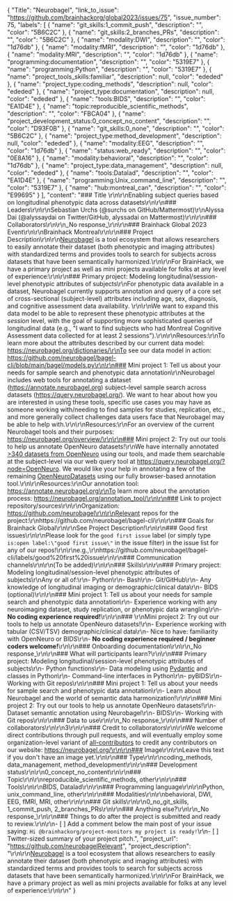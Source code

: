 {
  "Title": "Neurobagel",
  "link_to_issue": "https://github.com/brainhackorg/global2023/issues/75",
  "issue_number": 75,
  "labels": [
    {
      "name": "git_skills:1_commit_push",
      "description": "",
      "color": "5B6C2C"
    },
    {
      "name": "git_skills:2_branches_PRs",
      "description": "",
      "color": "5B6C2C"
    },
    {
      "name": "modality:DWI",
      "description": "",
      "color": "1d76db"
    },
    {
      "name": "modality:fMRI",
      "description": "",
      "color": "1d76db"
    },
    {
      "name": "modality:MRI",
      "description": "",
      "color": "1d76db"
    },
    {
      "name": "programming:documentation",
      "description": "",
      "color": "5319E7"
    },
    {
      "name": "programming:Python",
      "description": "",
      "color": "5319E7"
    },
    {
      "name": "project_tools_skills:familiar",
      "description": null,
      "color": "ededed"
    },
    {
      "name": "project_type:coding_methods",
      "description": null,
      "color": "ededed"
    },
    {
      "name": "project_type:documentation",
      "description": null,
      "color": "ededed"
    },
    {
      "name": "tools:BIDS",
      "description": "",
      "color": "EA1D4E"
    },
    {
      "name": "topic:reproducible_scientific_methods",
      "description": "",
      "color": "FBCA04"
    },
    {
      "name": "project_development_status:0_concept_no_content",
      "description": "",
      "color": "D93F0B"
    },
    {
      "name": "git_skills:0_none",
      "description": "",
      "color": "5B6C2C"
    },
    {
      "name": "project_type:method_development",
      "description": null,
      "color": "ededed"
    },
    {
      "name": "modality:EEG",
      "description": "",
      "color": "1d76db"
    },
    {
      "name": "status:web_ready",
      "description": "",
      "color": "0E8A16"
    },
    {
      "name": "modality:behavioral",
      "description": "",
      "color": "1d76db"
    },
    {
      "name": "project_type:data_management",
      "description": null,
      "color": "ededed"
    },
    {
      "name": "tools:Datalad",
      "description": "",
      "color": "EA1D4E"
    },
    {
      "name": "programming:Unix_command_line",
      "description": "",
      "color": "5319E7"
    },
    {
      "name": "hub:montreal_can",
      "description": "",
      "color": "E99695"
    }
  ],
  "content": "### Title \r\n\r\nEnabling subject queries based on longitudinal phenotypic data across datasets\r\n\r\n### Leaders\r\n\r\nSebastian Urchs (@surchs on GitHub/Mattermost)\r\nAlyssa Dai (@alyssaydai on Twitter/GitHub, alyssadai on Mattermost)\r\n\r\n### Collaborators\r\n\r\n_No response_\r\n\r\n### Brainhack Global 2023 Event\r\n\r\nBrainhack Montreal\r\n\r\n### Project Description\r\n\r\n[Neurobagel](https://www.neurobagel.org/) is a tool ecosystem that allows researchers to easily annotate their dataset (both phenotypic and imaging attributes) with standardized terms and provides tools to search for subjects across datasets that have been semantically harmonized.\r\n\r\nFor BrainHack, we have a primary project as well as mini projects available for folks at any level of experience:\r\n\r\n### Primary project: Modeling longitudinal/session-level phenotypic attributes of subjects\r\nFor phenotypic data available in a dataset, Neurobagel currently supports annotation and query of a core set of cross-sectional (subject-level) attributes including age, sex, diagnosis, and cognitive assessment data availability. \r\n\r\nWe want to expand this data model to be able to represent these phenotypic attributes at the _session_ level, with the goal of supporting more sophisticated queries of longitudinal data (e.g., \"I want to find subjects who had Montreal Cognitive Assessment data collected for at least 2 sessions\").\r\n\r\nResources:\r\nTo learn more about the attributes described by our current data model: https://neurobagel.org/dictionaries/\r\nTo see our data model in action: https://github.com/neurobagel/bagel-cli/blob/main/bagel/models.py\r\n\r\n### Mini project 1: Tell us about your needs for sample search and phenotypic data annotation\r\nNeurobagel includes web tools for annotating a dataset (https://annotate.neurobagel.org) subject-level sample search across datasets (https://query.neurobagel.org/). We want to hear about how you are interested in using these tools, specific use cases you may have as someone working with/needing to find samples for studies, replication, etc., and more generally collect challenges data users face that Neurobagel may be able to help with.\r\n\r\nResources:\r\nFor an overview of the current Neurobagel tools and their purposes: https://neurobagel.org/overview/\r\n\r\n### Mini project 2: Try out our tools to help us annotate OpenNeuro datasets!\r\nWe have internally annotated [>340 datasets from OpenNeuro](https://github.com/OpenNeuroDatasets-JSONLD) using our tools, and made them searchable at the subject-level via our web query tool at https://query.neurobagel.org/?node=OpenNeuro. We would like your help in annotating a few of the remaining [OpenNeuroDatasets](https://github.com/OpenNeuroDatasets) using our fully browser-based annotation tool.\r\n\r\nResources:\r\nOur annotation tool: https://annotate.neurobagel.org\r\nTo learn more about the annotation process: https://neurobagel.org/annotation_tool/\r\n\r\n### Link to project repository/sources\r\n\r\nOrganization: https://github.com/neurobagel\r\n\r\nRelevant repos for the project:\r\nhttps://github.com/neurobagel/bagel-cli\r\n\r\n### Goals for Brainhack Global\r\n\r\nSee Project Description!\r\n\r\n### Good first issues\r\n\r\nPlease look for the `good first issue` label (or simply type `is:open label:\"good first issue\"` in the issue filter) in the issue list for any of our repos!\r\n\r\ne.g.,\r\nhttps://github.com/neurobagel/bagel-cli/labels/good%20first%20issue\r\n\r\n### Communication channels\r\n\r\n(To be added)\r\n\r\n### Skills\r\n\r\n### Primary project: Modeling longitudinal/session-level phenotypic attributes of subjects\r\nAny or all of:\r\n- Python\r\n- Bash\r\n- Git/GitHub\r\n- Any knowledge of longitudinal imaging or demographic/clinical data\r\n- BIDS (optional)\r\n\r\n### Mini project 1: Tell us about your needs for sample search and phenotypic data annotation\r\n- Experience working with any neuroimaging dataset, study replication, or phenotypic data wrangling\r\n- **No coding experience required!**\r\n\r\n### \r\nMini project 2: Try out our tools to help us annotate OpenNeuro datasets!\r\n- Experience working with tabular (CSV/TSV) demographic/clinical data\r\n- Nice to have: familiarity with OpenNeuro or BIDS\r\n- **No coding experience required / beginner coders welcome!**\r\n\r\n### Onboarding documentation\r\n\r\n_No response_\r\n\r\n### What will participants learn?\r\n\r\n### Primary project: Modeling longitudinal/session-level phenotypic attributes of subjects\r\n- Python functions\r\n- Data modeling using [Pydantic](https://docs.pydantic.dev/latest/) and classes in Python\r\n- Command-line interfaces in Python\r\n- pyBIDS\r\n- Working with Git repos\r\n\r\n### Mini project 1: Tell us about your needs for sample search and phenotypic data annotation\r\n- Learn about Neurobagel and the world of semantic data harmonization!\r\n\r\n### Mini project 2: Try out our tools to help us annotate OpenNeuro datasets!\r\n- Dataset semantic annotation using Neurobagel\r\n- BIDS\r\n- Working with Git repos\r\n\r\n### Data to use\r\n\r\n_No response_\r\n\r\n### Number of collaborators\r\n\r\n3\r\n\r\n### Credit to collaborators\r\n\r\nWe welcome direct contributions through pull requests, and will eventually employ some organization-level variant of [all-contributors](https://github.com/all-contributors/all-contributors) to credit any contributors on our website: https://neurobagel.org/\r\n\r\n### Image\r\n\r\nLeave this text if you don't have an image yet.\r\n\r\n### Type\r\n\r\ncoding_methods, data_management, method_development\r\n\r\n### Development status\r\n\r\n0_concept_no_content\r\n\r\n### Topic\r\n\r\nreproducible_scientific_methods, other\r\n\r\n### Tools\r\n\r\nBIDS, Datalad\r\n\r\n### Programming language\r\n\r\nPython, unix_command_line, other\r\n\r\n### Modalities\r\n\r\nbehavioral, DWI, EEG, fMRI, MRI, other\r\n\r\n### Git skills\r\n\r\n0_no_git_skills, 1_commit_push, 2_branches_PRs\r\n\r\n### Anything else?\r\n\r\n_No response_\r\n\r\n### Things to do after the project is submitted and ready to review.\r\n\r\n- [ ] Add a comment below the main post of your issue saying: `Hi @brainhackorg/project-monitors my project is ready!`\r\n- [ ] Twitter-sized summary of your project pitch.",
  "project_url": "https://github.com/neurobagelRelevant",
  "project_description": "\r\n\r\n[Neurobagel](https://www.neurobagel.org/) is a tool ecosystem that allows researchers to easily annotate their dataset (both phenotypic and imaging attributes) with standardized terms and provides tools to search for subjects across datasets that have been semantically harmonized.\r\n\r\nFor BrainHack, we have a primary project as well as mini projects available for folks at any level of experience:\r\n\r\n"
}